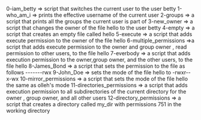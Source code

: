 0-iam_betty => script that switches the current user to the user betty
1-who_am_i => prints the effective username of the current user
2-groups => a script that prints all the groups the current user is part of
3-new_owner => a script that changes the owner of the file hello to the user betty
4-empty => a script that creates an empty file called hello
5-execute => a script that adds execute permission to the owner of the file hello
6-multiple_permissions =>a script that adds execute permission to the owner and group owner , read permission to other users, to the file hello
7-everbody => a script that adds execution permission to the owner,group owner, and the other users, to the file hello
8-James_Bond => a script that sets the permission to the file as follows -------rwx
9-John_Doe => sets the mode of the file hello to -rwxr--x-wx
10-mirror_permissions => a script that sets the mode of the file hello the same as olleh's mode
11-directories_permissions => a script that adds execution permission to all subdirectories of the current directory for the owner , group owner, and all other users
12-directory_permissions => a script that creates a directory called my_dir with permissions 751 in the working directory
